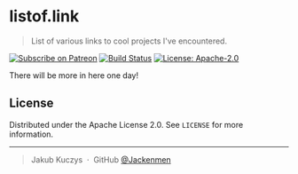 # listof.link
> List of various links to cool projects I've encountered.

[![Subscribe on Patreon](https://img.shields.io/badge/Support%20me%20on-Patreon-orange.svg?logo=patreon)](https://www.patreon.com/Jackenmen)
[![Build Status](https://img.shields.io/netlify/aabe53da-fd03-4ea5-9c82-04ff988ff7c3?logo=netlify)](https://app.netlify.com/sites/listoflink/deploys)
[![License: Apache-2.0](https://img.shields.io/badge/License-Apache--2.0-blue.svg)](https://opensource.org/licenses/Apache-2.0)

There will be more in here one day!

## License

Distributed under the Apache License 2.0. See ``LICENSE`` for more information.

---

> Jakub Kuczys &nbsp;&middot;&nbsp;
> GitHub [@Jackenmen](https://github.com/Jackenmen)
